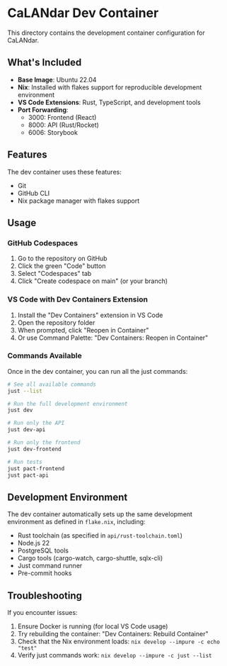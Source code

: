 # CaLANdar Dev Container

This directory contains the development container configuration for CaLANdar.

## What's Included

- **Base Image**: Ubuntu 22.04
- **Nix**: Installed with flakes support for reproducible development environment
- **VS Code Extensions**: Rust, TypeScript, and development tools
- **Port Forwarding**: 
  - 3000: Frontend (React)
  - 8000: API (Rust/Rocket) 
  - 6006: Storybook

## Features

The dev container uses these features:
- Git
- GitHub CLI
- Nix package manager with flakes support

## Usage

### GitHub Codespaces

1. Go to the repository on GitHub
2. Click the green "Code" button
3. Select "Codespaces" tab
4. Click "Create codespace on main" (or your branch)

### VS Code with Dev Containers Extension

1. Install the "Dev Containers" extension in VS Code
2. Open the repository folder
3. When prompted, click "Reopen in Container"
4. Or use Command Palette: "Dev Containers: Reopen in Container"

### Commands Available

Once in the dev container, you can run all the just commands:

```bash
# See all available commands
just --list

# Run the full development environment
just dev

# Run only the API
just dev-api

# Run only the frontend  
just dev-frontend

# Run tests
just pact-frontend
just pact-api
```

## Development Environment

The dev container automatically sets up the same development environment as defined in `flake.nix`, including:

- Rust toolchain (as specified in `api/rust-toolchain.toml`)
- Node.js 22
- PostgreSQL tools
- Cargo tools (cargo-watch, cargo-shuttle, sqlx-cli)
- Just command runner
- Pre-commit hooks

## Troubleshooting

If you encounter issues:

1. Ensure Docker is running (for local VS Code usage)
2. Try rebuilding the container: "Dev Containers: Rebuild Container"
3. Check that the Nix environment loads: `nix develop --impure -c echo "test"`
4. Verify just commands work: `nix develop --impure -c just --list`